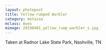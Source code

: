 ```yaml
---
layout: photopost
title: Yellow-rumped Warbler
category: metazoa
mclass: Aves
mimage: 20190401_yellow_rump_warbler_s.jpg
---
```


Taken at Radnor Lake State Park, Nashville, TN
